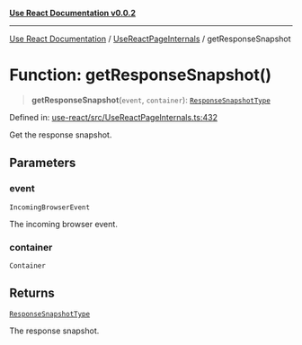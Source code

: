 [**Use React Documentation v0.0.2**](../../README.md)

***

[Use React Documentation](../../modules.md) / [UseReactPageInternals](../README.md) / getResponseSnapshot

# Function: getResponseSnapshot()

> **getResponseSnapshot**(`event`, `container`): [`ResponseSnapshotType`](../../declarations/interfaces/ResponseSnapshotType.md)

Defined in: [use-react/src/UseReactPageInternals.ts:432](https://github.com/stonemjs/use-react/blob/0635de04acc6b3a5c28dcf07d1e12a39a8b5e0b9/src/UseReactPageInternals.ts#L432)

Get the response snapshot.

## Parameters

### event

`IncomingBrowserEvent`

The incoming browser event.

### container

`Container`

## Returns

[`ResponseSnapshotType`](../../declarations/interfaces/ResponseSnapshotType.md)

The response snapshot.
